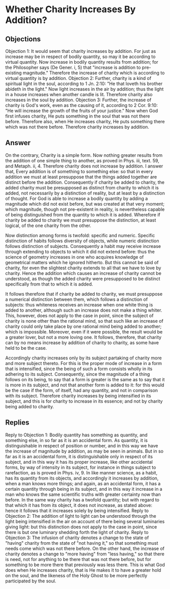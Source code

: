 # Whether Charity Increases By Addition?
## Objections
Objection 1: It would seem that charity increases by addition. For just as increase may be in respect of bodily quantity, so may it be according to virtual quantity. Now increase in bodily quantity results from addition; for the Philosopher says (De Gener. i, 5) that "increase is addition to pre-existing magnitude." Therefore the increase of charity which is according to virtual quantity is by addition.
Objection 2: Further, charity is a kind of spiritual light in the soul, according to 1 Jn. 2:10: "He that loveth his brother abideth in the light." Now light increases in the air by addition; thus the light in a house increases when another candle is lit. Therefore charity also increases in the soul by addition.
Objection 3: Further, the increase of charity is God's work, even as the causing of it, according to 2 Cor. 9:10: "He will increase the growth of the fruits of your justice." Now when God first infuses charity, He puts something in the soul that was not there before. Therefore also, when He increases charity, He puts something there which was not there before. Therefore charity increases by addition.
## Answer
On the contrary, Charity is a simple form. Now nothing greater results from the addition of one simple thing to another, as proved in Phys. iii, text. 59, and Metaph. ii, 4. Therefore charity does not increase by addition.
I answer that, Every addition is of something to something else: so that in every addition we must at least presuppose that the things added together are distinct before the addition. Consequently if charity be added to charity, the added charity must be presupposed as distinct from charity to which it is added, not necessarily by a distinction of reality, but at least by a distinction of thought. For God is able to increase a bodily quantity by adding a magnitude which did not exist before, but was created at that very moment; which magnitude, though not pre-existent in reality, is nevertheless capable of being distinguished from the quantity to which it is added. Wherefore if charity be added to charity we must presuppose the distinction, at least logical, of the one charity from the other.

Now distinction among forms is twofold: specific and numeric. Specific distinction of habits follows diversity of objects, while numeric distinction follows distinction of subjects. Consequently a habit may receive increase through extending to objects to which it did not extend before: thus the science of geometry increases in one who acquires knowledge of geometrical matters which he ignored hitherto. But this cannot be said of charity, for even the slightest charity extends to all that we have to love by charity. Hence the addition which causes an increase of charity cannot be understood, as though the added charity were presupposed to be distinct specifically from that to which it is added.

It follows therefore that if charity be added to charity, we must presuppose a numerical distinction between them, which follows a distinction of subjects: thus whiteness receives an increase when one white thing is added to another, although such an increase does not make a thing whiter. This, however, does not apply to the case in point, since the subject of charity is none other than the rational mind, so that such like an increase of charity could only take place by one rational mind being added to another; which is impossible. Moreover, even if it were possible, the result would be a greater lover, but not a more loving one. It follows, therefore, that charity can by no means increase by addition of charity to charity, as some have held to be the case.

Accordingly charity increases only by its subject partaking of charity more and more subject thereto. For this is the proper mode of increase in a form that is intensified, since the being of such a form consists wholly in its adhering to its subject. Consequently, since the magnitude of a thing follows on its being, to say that a form is greater is the same as to say that it is more in its subject, and not that another form is added to it: for this would be the case if the form, of itself, had any quantity, and not in comparison with its subject. Therefore charity increases by being intensified in its subject, and this is for charity to increase in its essence; and not by charity being added to charity.
## Replies
Reply to Objection 1: Bodily quantity has something as quantity, and something else, in so far as it is an accidental form. As quantity, it is distinguishable in respect of position or number, and in this way we have the increase of magnitude by addition, as may be seen in animals. But in so far as it is an accidental form, it is distinguishable only in respect of its subject, and in this way it has its proper increase, like other accidental forms, by way of intensity in its subject, for instance in things subject to rarefaction, as is proved in Phys. iv, 9. In like manner science, as a habit, has its quantity from its objects, and accordingly it increases by addition, when a man knows more things; and again, as an accidental form, it has a certain quantity through being in its subject, and in this way it increase in a man who knows the same scientific truths with greater certainty now than before. In the same way charity has a twofold quantity; but with regard to that which it has from its object, it does not increase, as stated above: hence it follows that it increases solely by being intensified.
Reply to Objection 2: The addition of light to light can be understood through the light being intensified in the air on account of there being several luminaries giving light: but this distinction does not apply to the case in point, since there is but one luminary shedding forth the light of charity.
Reply to Objection 3: The infusion of charity denotes a change to the state of "having" charity from the state of "not having it," so that something must needs come which was not there before. On the other hand, the increase of charity denotes a change to "more having" from "less having," so that there is need, not for anything to be there that was not there before, but for something to be more there that previously was less there. This is what God does when He increases charity, that is He makes it to have a greater hold on the soul, and the likeness of the Holy Ghost to be more perfectly participated by the soul.